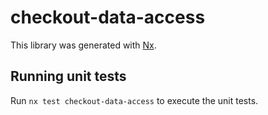 # checkout-data-access

This library was generated with [Nx](https://nx.dev).

## Running unit tests

Run `nx test checkout-data-access` to execute the unit tests.
